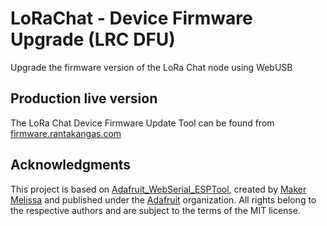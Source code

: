 # LoRaChat - Device Firmware Upgrade (LRC DFU)
Upgrade the firmware version of the LoRa Chat node using WebUSB

## Production live version

The LoRa Chat Device Firmware Update Tool can be found from <a href="https://firmware.rantakangas.com/" target="_blank">firmware.rantakangas.com</a>


## Acknowledgments

This project is based on [Adafruit_WebSerial_ESPTool](https://github.com/adafruit/Adafruit_WebSerial_ESPTool), created by [Maker Melissa](https://github.com/makermelissa) and published under the [Adafruit](https://github.com/adafruit) organization. All rights belong to the respective authors and are subject to the terms of the MIT license.